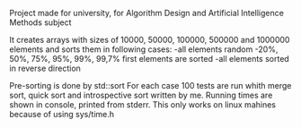 Project made for university, for Algorithm Design and Artificial Intelligence Methods subject

It creates arrays  with sizes of 10000, 50000, 100000, 500000 and 1000000 elements and sorts them in following cases:
-all elements random
-20%, 50%, 75%, 95%, 99%, 99,7% first elements are sorted
-all elements sorted in reverse direction

Pre-sorting is done by std::sort
For each case 100 tests are run whith merge sort, quick sort and introspective sort written by me.
Running times are shown in console, printed from stderr.
This only works on linux mahines because of using sys/time.h
